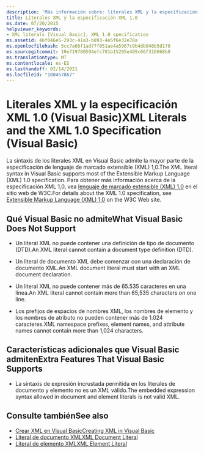 ```yaml
---
description: 'Más información sobre: literales XML y la especificación XML 1,0 (Visual Basic)'
title: Literales XML y la especificación XML 1.0
ms.date: 07/20/2015
helpviewer_keywords:
- XML literals [Visual Basic], XML 1.0 specification
ms.assetid: 46f046e5-293c-41a3-b893-4e5f6e32e78a
ms.openlocfilehash: 5cc7a66f1ad77f051ae4a5967c9b4db948b5d170
ms.sourcegitcommit: 10e719780594efc781b15295e499c66f316068b8
ms.translationtype: MT
ms.contentlocale: es-ES
ms.lasthandoff: 02/14/2021
ms.locfileid: "100457867"
---
```

# <a name="xml-literals-and-the-xml-10-specification-visual-basic"></a><span data-ttu-id="0a1e7-103">Literales XML y la especificación XML 1.0 (Visual Basic)</span><span class="sxs-lookup"><span data-stu-id="0a1e7-103">XML Literals and the XML 1.0 Specification (Visual Basic)</span></span>

<span data-ttu-id="0a1e7-104">La sintaxis de los literales XML en Visual Basic admite la mayor parte de la especificación de lenguaje de marcado extensible (XML) 1,0.</span><span class="sxs-lookup"><span data-stu-id="0a1e7-104">The XML literal syntax in Visual Basic supports most of the Extensible Markup Language (XML) 1.0 specification.</span></span> <span data-ttu-id="0a1e7-105">Para obtener más información acerca de la especificación XML 1,0, vea [lenguaje de marcado extensible (XML) 1,0](https://www.w3.org/TR/xml) en el sitio web de W3C.</span><span class="sxs-lookup"><span data-stu-id="0a1e7-105">For details about the XML 1.0 specification, see [Extensible Markup Language (XML) 1.0](https://www.w3.org/TR/xml) on the W3C Web site.</span></span>  
  
## <a name="what-visual-basic-does-not-support"></a><span data-ttu-id="0a1e7-106">Qué Visual Basic no admite</span><span class="sxs-lookup"><span data-stu-id="0a1e7-106">What Visual Basic Does Not Support</span></span>  
  
- <span data-ttu-id="0a1e7-107">Un literal XML no puede contener una definición de tipo de documento (DTD).</span><span class="sxs-lookup"><span data-stu-id="0a1e7-107">An XML literal cannot contain a document type definition (DTD).</span></span>  
  
- <span data-ttu-id="0a1e7-108">Un literal de documento XML debe comenzar con una declaración de documento XML.</span><span class="sxs-lookup"><span data-stu-id="0a1e7-108">An XML document literal must start with an XML document declaration.</span></span>  
  
- <span data-ttu-id="0a1e7-109">Un literal XML no puede contener más de 65.535 caracteres en una línea.</span><span class="sxs-lookup"><span data-stu-id="0a1e7-109">An XML literal cannot contain more than 65,535 characters on one line.</span></span>  
  
- <span data-ttu-id="0a1e7-110">Los prefijos de espacios de nombres XML, los nombres de elemento y los nombres de atributo no pueden contener más de 1.024 caracteres.</span><span class="sxs-lookup"><span data-stu-id="0a1e7-110">XML namespace prefixes, element names, and attribute names cannot contain more than 1,024 characters.</span></span>  
  
## <a name="extra-features-that-visual-basic-supports"></a><span data-ttu-id="0a1e7-111">Características adicionales que Visual Basic admiten</span><span class="sxs-lookup"><span data-stu-id="0a1e7-111">Extra Features That Visual Basic Supports</span></span>  
  
- <span data-ttu-id="0a1e7-112">La sintaxis de expresión incrustada permitida en los literales de documento y elemento no es un XML válido.</span><span class="sxs-lookup"><span data-stu-id="0a1e7-112">The embedded expression syntax allowed in document and element literals is not valid XML.</span></span>  
  
## <a name="see-also"></a><span data-ttu-id="0a1e7-113">Consulte también</span><span class="sxs-lookup"><span data-stu-id="0a1e7-113">See also</span></span>

- [<span data-ttu-id="0a1e7-114">Crear XML en Visual Basic</span><span class="sxs-lookup"><span data-stu-id="0a1e7-114">Creating XML in Visual Basic</span></span>](creating-xml.md)
- [<span data-ttu-id="0a1e7-115">Literal de documento XML</span><span class="sxs-lookup"><span data-stu-id="0a1e7-115">XML Document Literal</span></span>](../../../language-reference/xml-literals/xml-document-literal.md)
- [<span data-ttu-id="0a1e7-116">Literal de elemento XML</span><span class="sxs-lookup"><span data-stu-id="0a1e7-116">XML Element Literal</span></span>](../../../language-reference/xml-literals/xml-element-literal.md)
